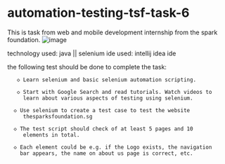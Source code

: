 # automation-testing-tsf-task-6
This is task from web and mobile development internship from the spark foundation.
![image](https://user-images.githubusercontent.com/120183864/212467165-b02dc7d2-63e7-4d47-b0b0-518e98f308d2.png)






technology used: java || selenium
ide used: intellij idea ide


the following test should be done to complete the task:
       
       ◇ Learn selenium and basic selenium automation scripting.
       
       ◇ Start with Google Search and read tutorials. Watch videos to
         learn about various aspects of testing using selenium.
      
      ◇ Use selenium to create a test case to test the website
         thesparksfoundation.sg
      
      ◇ The test script should check of at least 5 pages and 10
         elements in total.
      
      ◇ Each element could be e.g. if the Logo exists, the navigation
        bar appears, the name on about us page is correct, etc.

